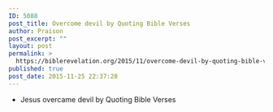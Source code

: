 ```yaml
---
ID: 5088
post_title: Overcome devil by Quoting Bible Verses
author: Praison
post_excerpt: ""
layout: post
permalink: >
  https://biblerevelation.org/2015/11/overcome-devil-by-quoting-bible-verses/
published: true
post_date: 2015-11-25 22:37:28
---
```

<ul>
	<li>Jesus overcame devil by Quoting Bible Verses</li>
</ul>